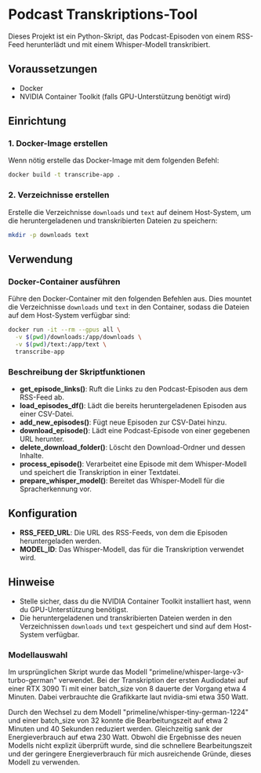 # Podcast Transkriptions-Tool

Dieses Projekt ist ein Python-Skript, das Podcast-Episoden von einem RSS-Feed herunterlädt und mit einem Whisper-Modell transkribiert.

## Voraussetzungen

- Docker
- NVIDIA Container Toolkit (falls GPU-Unterstützung benötigt wird)

## Einrichtung


### 1. Docker-Image erstellen

Wenn nötig erstelle das Docker-Image mit dem folgenden Befehl:

```bash
docker build -t transcribe-app .
```

### 2. Verzeichnisse erstellen

Erstelle die Verzeichnisse `downloads` und `text` auf deinem Host-System, um die heruntergeladenen und transkribierten Dateien zu speichern:

```bash
mkdir -p downloads text
```

## Verwendung

### Docker-Container ausführen

Führe den Docker-Container mit den folgenden Befehlen aus. Dies mountet die Verzeichnisse `downloads` und `text` in den Container, sodass die Dateien auf dem Host-System verfügbar sind:

```bash
docker run -it --rm --gpus all \
  -v $(pwd)/downloads:/app/downloads \
  -v $(pwd)/text:/app/text \
  transcribe-app
```

### Beschreibung der Skriptfunktionen

- **get_episode_links()**: Ruft die Links zu den Podcast-Episoden aus dem RSS-Feed ab.
- **load_episodes_df()**: Lädt die bereits heruntergeladenen Episoden aus einer CSV-Datei.
- **add_new_episodes()**: Fügt neue Episoden zur CSV-Datei hinzu.
- **download_episode()**: Lädt eine Podcast-Episode von einer gegebenen URL herunter.
- **delete_download_folder()**: Löscht den Download-Ordner und dessen Inhalte.
- **process_episode()**: Verarbeitet eine Episode mit dem Whisper-Modell und speichert die Transkription in einer Textdatei.
- **prepare_whisper_model()**: Bereitet das Whisper-Modell für die Spracherkennung vor.

## Konfiguration

- **RSS_FEED_URL**: Die URL des RSS-Feeds, von dem die Episoden heruntergeladen werden.
- **MODEL_ID**: Das Whisper-Modell, das für die Transkription verwendet wird.

## Hinweise

- Stelle sicher, dass du die NVIDIA Container Toolkit installiert hast, wenn du GPU-Unterstützung benötigst.
- Die heruntergeladenen und transkribierten Dateien werden in den Verzeichnissen `downloads` und `text` gespeichert und sind auf dem Host-System verfügbar.


### Modellauswahl

Im ursprünglichen Skript wurde das Modell "primeline/whisper-large-v3-turbo-german" verwendet. Bei der Transkription der ersten Audiodatei auf einer RTX 3090 Ti mit einer batch_size von 8 dauerte der Vorgang etwa 4 Minuten. Dabei verbrauchte die Grafikkarte laut nvidia-smi etwa 350 Watt.

Durch den Wechsel zu dem Modell "primeline/whisper-tiny-german-1224" und einer batch_size von 32 konnte die Bearbeitungszeit auf etwa 2 Minuten und 40 Sekunden reduziert werden. Gleichzeitig sank der Energieverbrauch auf etwa 230 Watt. Obwohl die Ergebnisse des neuen Modells nicht explizit überprüft wurde, sind die schnellere Bearbeitungszeit und der geringere Energieverbrauch für mich ausreichende Gründe, dieses Modell zu verwenden.